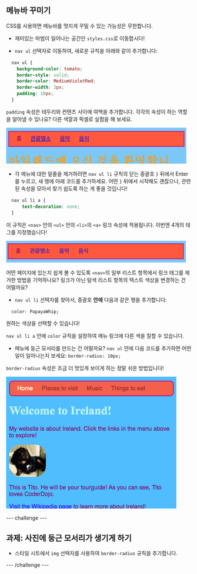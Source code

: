 ## 메뉴바 꾸미기

CSS를 사용하면 메뉴바를 멋지게 꾸밀 수 있는 가능성은 무한합니다.

- 재미있는 마법이 일어나는 공간인 `styles.css`로 이동합시다!

- `nav ul` 선택자로 이동하여, 새로운 규칙을 아래와 같이 추가합니다:

```css
  nav ul {
    background-color: tomato;
    border-style: solid;
    border-color: MediumVioletRed;
    border-width: 2px;
    padding: 10px;
  }
```

`padding` 속성은 테두리와 컨텐츠 사이에 여백을 추가합니다. 각각의 속성이 하는 역할을 알아낼 수 있나요? 다른 색깔과 픽셀로 실험을 해 보세요.

![테두리 및 패딩이 추가 된 메뉴 모음](images/egMenuBarMoreStyle.png)

- 각 메뉴에 대한 밑줄을 제거하려면 `nav ul li` 규칙의 닫는 중괄호 `}` 뒤에서 Enter를 누르고, 새 행에 아래 코드를 추가하세요. 어떤 `}` 뒤에서 시작해도 괜찮으나, 관련된 속성을 모아서 찾기 쉽도록 하는 게 좋을 것입니다!

```css
  nav ul li a {
      text-decoration: none;
  }
```

이 규칙은 `<nav>` 안의 `<ul>` 안의 `<li>`의 `<a>` 링크 속성에 적용됩니다. 이번엔 4개의 태그를 지정했습니다!

![링크 밑줄이 제거된 메뉴 바](images/egMenuBarNoUnderline.png)

어떤 페이지에 있는지 쉽게 볼 수 있도록 `<nav>`의 일부 리스트 항목에서 링크 태그를 제거한 방법을 기억하나요? 링크가 아닌 탐색 리스트 항목의 텍스트 색상을 변경하는 건 어떨까요?

- `nav ul li` 선택자를 찾아서, 중괄호 **안에** 다음과 같은 행을 추가합니다:

```css
  color: PapayaWhip;
```

원하는 색상을 선택할 수 있습니다!

`nav ul li a` 안에 `color` 규칙을 설정하여 메뉴 링크에 다른 색을 칠할 수 있습니다.

- 메뉴에 둥근 모서리를 만드는 건 어떨까요? `nav ul` 안에 다음 코드를 추가하면 어떤 일이 일어나는지 보세요: `border-radius: 10px;`

`border-radius` 속성은 조금 더 멋있게 보이게 하는 정말 쉬운 방법입니다!

![메뉴 막대와 그림에 둥근 모서리가 있는 웹 페이지](images/egMenuBarFullStyles_result.png)

--- challenge ---

## 과제: 사진에 둥근 모서리가 생기게 하기

- 스타일 시트에서 `img` 선택자를 사용하여 `border-radius` 규칙을 추가합니다.

--- /challenge ---
